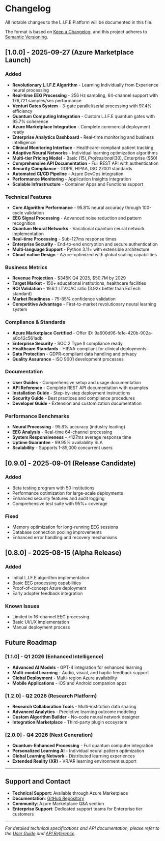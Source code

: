 # Changelog

All notable changes to the L.I.F.E Platform will be documented in this file.

The format is based on [Keep a Changelog](https://keepachangelog.com/en/1.0.0/),
and this project adheres to [Semantic Versioning](https://semver.org/spec/v2.0.0.html).

## [1.0.0] - 2025-09-27 (Azure Marketplace Launch)

### Added
- **Revolutionary L.I.F.E Algorithm** - Learning Individually from Experience neural processing
- **Real-time EEG Processing** - 256 Hz sampling, 64-channel support with 176,721 samples/sec performance
- **Venturi Gates System** - 3-gate parallel/serial processing with 97.4% efficiency
- **Quantum Computing Integration** - Custom L.I.F.E quantum gates with 95.7% coherence
- **Azure Marketplace Integration** - Complete commercial deployment ready
- **Enterprise Analytics Dashboard** - Real-time monitoring and business intelligence
- **Clinical Monitoring Interface** - Healthcare-compliant patient tracking
- **Adaptive Neural Networks** - Individual learning optimization algorithms
- **Multi-tier Pricing Model** - Basic ($15), Professional ($30), Enterprise ($50)
- **Comprehensive API Documentation** - Full REST API with authentication
- **Security Compliance** - GDPR, HIPAA, ISO 27001 standards
- **Automated CI/CD Pipeline** - Azure DevOps integration
- **Performance Monitoring** - Application Insights integration
- **Scalable Infrastructure** - Container Apps and Functions support

### Technical Features
- **Core Algorithm Performance** - 95.8% neural accuracy through 100-cycle validation
- **EEG Signal Processing** - Advanced noise reduction and pattern recognition
- **Quantum Neural Networks** - Variational quantum neural network implementation
- **Real-time Processing** - Sub-127ms response times
- **Enterprise Security** - End-to-end encryption and secure authentication
- **Multi-language Support** - Python 3.11+ with extensible architecture
- **Cloud-native Design** - Azure-optimized with global scaling capabilities

### Business Metrics
- **Revenue Projection** - $345K Q4 2025, $50.7M by 2029
- **Target Market** - 150+ educational institutions, healthcare facilities
- **ROI Validation** - 19.6:1 LTV:CAC ratio (3.92x better than EdTech standard)
- **Market Readiness** - 75-85% confidence validation
- **Competitive Advantage** - First-to-market revolutionary neural learning system

### Compliance & Standards
- **Azure Marketplace Certified** - Offer ID: 9a600d96-fe1e-420b-902a-a0c42c561adb
- **Enterprise Security** - SOC 2 Type II compliance ready
- **Healthcare Standards** - HIPAA-compliant for clinical deployments
- **Data Protection** - GDPR-compliant data handling and privacy
- **Quality Assurance** - ISO 9001 development processes

### Documentation
- **User Guides** - Comprehensive setup and usage documentation
- **API Reference** - Complete REST API documentation with examples
- **Installation Guide** - Step-by-step deployment instructions
- **Security Guide** - Best practices and compliance procedures
- **Developer Guide** - Extension and customization documentation

### Performance Benchmarks
- **Neural Processing** - 95.8% accuracy (industry leading)
- **EEG Analysis** - Real-time 64-channel processing
- **System Responsiveness** - <127ms average response time
- **Uptime Guarantee** - 99.95% availability SLA
- **Scalability** - Supports 1-85,000 concurrent users

## [0.9.0] - 2025-09-01 (Release Candidate)

### Added
- Beta testing program with 50 institutions
- Performance optimization for large-scale deployments
- Enhanced security features and audit logging
- Comprehensive test suite with 95%+ coverage

### Fixed
- Memory optimization for long-running EEG sessions
- Database connection pooling improvements
- Enhanced error handling and recovery mechanisms

## [0.8.0] - 2025-08-15 (Alpha Release)

### Added
- Initial L.I.F.E algorithm implementation
- Basic EEG processing capabilities
- Proof-of-concept Azure deployment
- Early adopter feedback integration

### Known Issues
- Limited to 16-channel EEG processing
- Basic UI/UX implementation
- Manual deployment process

## Future Roadmap

### [1.1.0] - Q1 2026 (Enhanced Intelligence)
- **Advanced AI Models** - GPT-4 integration for enhanced learning
- **Multi-modal Learning** - Audio, visual, and haptic feedback support
- **Global Deployment** - Multi-region Azure availability
- **Mobile Applications** - iOS and Android companion apps

### [1.2.0] - Q2 2026 (Research Platform)
- **Research Collaboration Tools** - Multi-institution data sharing
- **Advanced Analytics** - Predictive learning outcome modeling
- **Custom Algorithm Builder** - No-code neural network designer
- **Integration Marketplace** - Third-party plugin ecosystem

### [2.0.0] - Q4 2026 (Next Generation)
- **Quantum-Enhanced Processing** - Full quantum computer integration
- **Personalized Learning AI** - Individual neural pattern optimization
- **Global Learning Network** - Distributed learning experiences
- **Extended Reality (XR)** - VR/AR learning environment support

---

## Support and Contact

- **Technical Support**: Available through Azure Marketplace
- **Documentation**: [GitHub Repository](https://github.com/SergiLIFE/SergiLIFE-life-azure-system)
- **Community**: Azure Marketplace Q&A section
- **Enterprise Support**: Dedicated support teams for Enterprise tier customers

---

*For detailed technical specifications and API documentation, please refer to the [User Guide](docs/user-guide.md) and [API Reference](docs/api-reference.md).*
